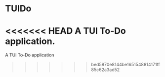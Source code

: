 # TUIDo
<<<<<<< HEAD
A TUI To-Do application.
=======
A TUI To-Do application
>>>>>>> bed5870e8144be1651548814171ff85c62a3ad52
